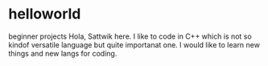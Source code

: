 # helloworld
beginner projects
Hola, Sattwik here.
I like to code in C++ which is not so kindof versatile language but quite importanat one.
I would like to learn new things and new langs for coding.
